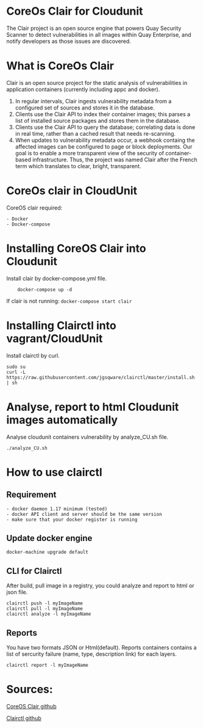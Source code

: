 # CoreOs Clair for Cloudunit
The Clair project is an open source engine that powers Quay Security Scanner to detect vulnerabilities in all images within Quay Enterprise, and notify developers as those issues are discovered.

# What is CoreOs Clair
Clair is an open source project for the static analysis of vulnerabilities in application containers (currently including appc and docker).
1. In regular intervals, Clair ingests vulnerability metadata from a configured set of sources and stores it in the database.
2. Clients use the Clair API to index their container images; this parses a list of installed source packages and stores them in the database.
3. Clients use the Clair API to query the database; correlating data is done in real time, rather than a cached result that needs re-scanning.
4. When updates to vulnerability metadata occur, a webhook containg the affected images can be configured to page or block deployments.
Our goal is to enable a more transparent view of the security of container-based infrastructure. Thus, the project was named Clair after the French term which translates to clear, bright, transparent.

# CoreOs clair in CloudUnit

CoreOS clair required:

    - Docker
    - Docker-compose 

# Installing CoreOS Clair into Cloudunit

Install clair by docker-compose.yml file.

```
    docker-compose up -d
```

If clair is not running: `docker-compose start clair`

# Installing Clairctl into vagrant/CloudUnit

Install clairctl by curl.

```
sudo su 
curl -L https://raw.githubusercontent.com/jgsqware/clairctl/master/install.sh | sh
```


# Analyse, report to html Cloudunit images automatically

Analyse cloudunit containers vulnerability by analyze_CU.sh file.

    ./analyze_CU.sh

# How to use clairctl

## Requirement

    - docker daemon 1.17 minimum (tested)
    - docker API client and server should be the same version
    - make sure that your docker register is running

## Update docker engine 

```
docker-machine upgrade default
```

## CLI for Clairctl

After build, pull image in a registry, you could analyze and report to html or json file.

```
clairctl push -l myImageName
clairctl pull -l myImageName
clairctl analyze -l myImageName
```

## Reports
You have two formats JSON or Html(default). Reports containers contains a list of sercurity failure (name, type, description link) for each layers.

```
clairctl report -l myImageName 
```

# Sources:

[CoreOS Clair github](https://github.com/coreos/clair)

[Clairctl github](https://github.com/jgsqware/clairctl)
